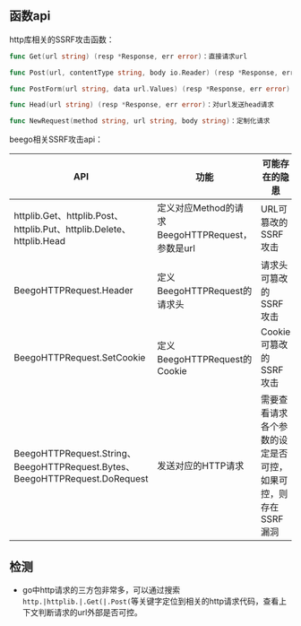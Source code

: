 ## 函数api

http库相关的SSRF攻击函数：

```go
func Get(url string) (resp *Response, err error)：直接请求url

func Post(url, contentType string, body io.Reader) (resp *Response, err error)：发送POST请求，可自定义contentType和body

func PostForm(url string, data url.Values) (resp *Response, err error)：发送POST请求，只能发送form形式的请求体

func Head(url string) (resp *Response, err error)：对url发送head请求

func NewRequest(method string, url string, body string)：定制化请求
```

beego相关SSRF攻击api：

| API                                                          | 功能                                            | 可能存在的隐患                                               |
| ------------------------------------------------------------ | ----------------------------------------------- | ------------------------------------------------------------ |
| httplib.Get、httplib.Post、httplib.Put、httplib.Delete、httplib.Head | 定义对应Method的请求BeegoHTTPRequest，参数是url | URL可篡改的SSRF攻击                                          |
| BeegoHTTPRequest.Header                                      | 定义BeegoHTTPRequest的请求头                    | 请求头可篡改的SSRF攻击                                       |
| BeegoHTTPRequest.SetCookie                                   | 定义BeegoHTTPRequest的Cookie                    | Cookie可篡改的SSRF攻击                                       |
| BeegoHTTPRequest.String、BeegoHTTPRequest.Bytes、BeegoHTTPRequest.DoRequest | 发送对应的HTTP请求                              | 需要查看请求各个参数的设定是否可控，如果可控，则存在SSRF漏洞 |





## 检测

- go中http请求的三方包非常多，可以通过搜索`http.|httplib.|.Get(|.Post(`等关键字定位到相关的http请求代码，查看上下文判断请求的url外部是否可控。

